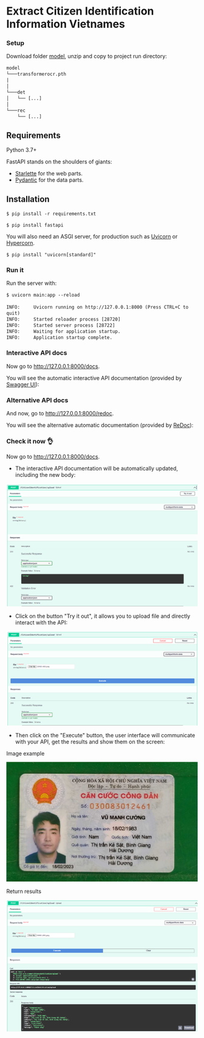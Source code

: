 # Extract Citizen Identification Information Vietnames
### Setup
Download folder [model](https://drive.google.com/drive/folders/1I19e5kxPKoyIIhJBIFbomE33AmyyhZFh?usp=sharing), unzip and copy to project run directory:
```
model
└───transformerocr.pth
|
│   
└───det
│   └── [...]
│   
└───rec
    └── [...]
```
## Requirements

Python 3.7+

FastAPI stands on the shoulders of giants:

* <a href="https://www.starlette.io/" class="external-link" target="_blank">Starlette</a> for the web parts.
* <a href="https://pydantic-docs.helpmanual.io/" class="external-link" target="_blank">Pydantic</a> for the data parts.

## Installation
<div class="termy">

```console
$ pip install -r requirements.txt
```

<div class="termy">

```console
$ pip install fastapi
```

</div>
You will also need an ASGI server, for production such as <a href="https://www.uvicorn.org" class="external-link" target="_blank">Uvicorn</a> or <a href="https://github.com/pgjones/hypercorn" class="external-link" target="_blank">Hypercorn</a>.

<div class="termy">

```console
$ pip install "uvicorn[standard]"
```
### Run it

Run the server with:

<div class="termy">

```console
$ uvicorn main:app --reload

INFO:     Uvicorn running on http://127.0.0.1:8000 (Press CTRL+C to quit)
INFO:     Started reloader process [28720]
INFO:     Started server process [28722]
INFO:     Waiting for application startup.
INFO:     Application startup complete.
```

</div>

### Interactive API docs

Now go to <a href="http://127.0.0.1:8000/docs" class="external-link" target="_blank">http://127.0.0.1:8000/docs</a>.

You will see the automatic interactive API documentation (provided by <a href="https://github.com/swagger-api/swagger-ui" class="external-link" target="_blank">Swagger UI</a>):

### Alternative API docs

And now, go to <a href="http://127.0.0.1:8000/redoc" class="external-link" target="_blank">http://127.0.0.1:8000/redoc</a>.

You will see the alternative automatic documentation (provided by <a href="https://github.com/Rebilly/ReDoc" class="external-link" target="_blank">ReDoc</a>):
### Check it now 👌

Now go to <a href="http://127.0.0.1:8000/docs" class="external-link" target="_blank">http://127.0.0.1:8000/docs</a>.

* The interactive API documentation will be automatically updated, including the new body:

![Step 1](https://github.com/sangnv3007/Extract-Citizen-Identification-Information/blob/main/step1.png)

* Click on the button "Try it out", it allows you to upload file and directly interact with the API:

![Step 2](https://github.com/sangnv3007/Extract-Citizen-Identification-Information/blob/main/step2.png)

* Then click on the "Execute" button, the user interface will communicate with your API, get the results and show them on the screen:

Image example

![CCCD Test](https://github.com/sangnv3007/Extract-Citizen-Identification-Information/blob/main/CCCD%20(480).jpeg)

Return results

![Step 3](https://github.com/sangnv3007/Extract-Citizen-Identification-Information/blob/main/step3.png)
